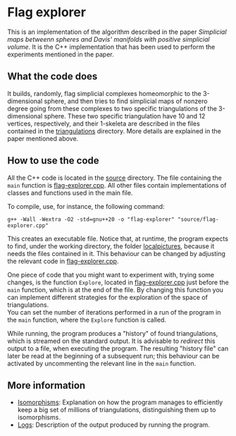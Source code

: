 # Flag explorer

This is an implementation of the algorithm described in the paper _Simplicial maps betweenn spheres and Davis' manifolds with positive simplicial volume_.
It is the C++ implementation that has been used to perform the experiments mentioned in the paper.



## What the code does

It builds, randomly, flag simplicial complexes homeomorphic to the 3-dimensional sphere, and then tries to find simplicial maps of nonzero degree going from these complexes to two specific triangulations of the 3-dimensional sphere.
These two specific triangulation have 10 and 12 vertices, respectively, and their 1-skeleta are described in the files contained in the [triangulations](triangulations/) directory.
More details are explained in the paper mentioned above.



## How to use the code

All the C++ code is located in the [source](source/) directory.
The file containing the `main` function is [flag-explorer.cpp](source/flag-explorer.cpp). All other files contain implementations of classes and functions used in the main file.

To compile, use, for instance, the following command:
```
g++ -Wall -Wextra -O2 -std=gnu++20 -o "flag-explorer" "source/flag-explorer.cpp"
```
This creates an executable file.
Notice that, at runtime, the program expects to find, under the working directory, the folder [localpictures](localpictures/), because it needs the files contained in it.
This behaviour can be changed by adjusting the relevant code in [flag-explorer.cpp](source/flag-explorer.cpp).

One piece of code that you might want to experiment with, trying some changes, is the function `Explore`, located in [flag-explorer.cpp](source/flag-explorer.cpp) just before the `main` function, which is at the end of the file.
By changing this function you can implement different strategies for the exploration of the space of triangulations.  
You can set the number of iterations performed in a run of the program in the `main` function, where the `Explore` function is called.

While running, the program produces a "history" of found triangulations, which is streamed on the standard output.
It is advisable to _redirect_ this output to a file, when executing the program.
The resulting "history file" can later be read at the beginning of a subsequent run; this behaviour can be activated by uncommenting the relevant line in the `main` function.



## More information

 - [Isomorphisms](Isomorphisms.md): Explanation on how the program manages to efficiently keep a big set of millions of triangulations, distinguishing them up to isomorphisms.
 - [Logs](Logs.md): Description of the output produced by running the program.

